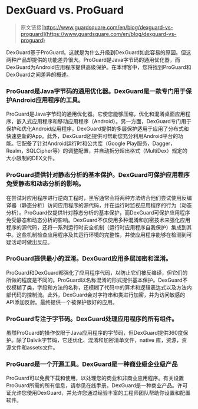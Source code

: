# DexGuard vs. ProGuard
>原文链接[https://www.guardsquare.com/en/blog/dexguard-vs-proguard](https://www.guardsquare.com/en/blog/dexguard-vs-proguard)

DexGuard基于ProGuard。这就是为什么升级到DexGuard如此容易的原因。但这两种产品却提供的功能差异很大。ProGuard是Java字节码的通用优化器，而DexGuard为Android应用程序提供高级保护。在本博客中，您将找到ProGuard和DexGuard之间差异的概述。

### ProGuard是Java字节码的通用优化器。DexGuard是一款专门用于保护Android应用程序的工具。
ProGuard是Java字节码的通用优化器。它使您能够压缩，优化和混淆桌面应用程序，嵌入式应用程序和移动应用程序（Android）。另一方面，DexGuard专门用于保护和优化Android应用程序。DexGuard提供的多层保护适用于应用了分布式和快速更新的App。此外，DexGuard还提供可帮助您充分利用Android平台的功能。它配备了针对Android运行时和公共库（Google Play服务，Dagger，Realm，SQLCipher等）的调整配置，并自动拆分超出格式（MultiDex）规定的大小限制的DEX文件。
### ProGuard提供针对静态分析的基本保护。DexGuard可保护应用程序免受静态和动态分析的影响。
在尝试对应用程序进行逆向工程时，黑客通常会将两种方法结合他们尝试使用反编译器（静态分析）访问应用程序的源代码，并在运行时监视应用程序的行为（动态分析）。ProGuard仅提供针对静态分析的基本保护，而DexGuard可保护应用程序免受静态和动态分析的影响。DexGuard不仅使用多种混淆和加密技术来强化应用程序的源代码，还将一系列运行时安全机制（运行时应用程序自我保护）集成到其中。这些机制检查应用程序及其运行环境的完整性，并使应用程序能够在检测到可疑活动时做出反应。
### ProGuard提供最小的混淆。DexGuard应用多层加密和混淆。
ProGuard和DexGuard都强化了应用程序代码，以防止它们被反编译，但它们的所做的程度是不同的。ProGuard以名称混淆的形式提供基本保护。DexGuard不仅模糊了类，字段和方法的名称，还模糊了代码中的算术和逻辑表达式以及方法内部代码的控制流。此外，DexGuard会对字符串和类进行加密，并为访问敏感的API添加反射。最终提供一个被保护很好的应用。

### ProGuard专注于字节码。DexGuard处理应用程序的所有组件。
虽然ProGuard的操作仅限于Java应用程序的字节码，但DexGuard提供360度保护。除了Dalvik字节码，它还优化、混淆和加密清单文件，native 库，资源，资源文件和assets文件。
### ProGuard是一个开源工具。DexGuard是一种商业级企业级产品
ProGuard可以免费下载和使用，以处理您的商业和非商业应用程序。有关设置ProGuard所需的所有信息，请参见在线手册。DexGuard是一种商业产品。许可证允许您使用DexGuard，并允许您通过经验丰富的工程师团队帮助你设置和配置软件。